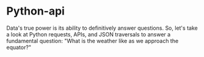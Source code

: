 # Python-api
Data's true power is its ability to definitively answer questions. So, let's take a look at Python requests, APIs, and JSON traversals to answer a fundamental question: "What is the weather like as we approach the equator?"
